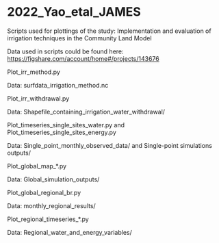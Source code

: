 # 2022_Yao_etal_JAMES
Scripts used for plottings of the study: Implementation and evaluation of irrigation techniques in the Community Land Model

Data used in scripts could be found here: https://figshare.com/account/home#/projects/143676

Plot_irr_method.py

Data: surfdata_irrigation_method.nc

Plot_irr_withdrawal.py

Data: Shapefile_containing_irrigation_water_withdrawal/

Plot_timeseries_single_sites_water.py and Plot_timeseries_single_sites_energy.py

Data: Single_point_monthly_observed_data/ and Single-point simulations outputs/

Plot_global_map_*.py

Data: Global_simulation_outputs/

Plot_global_regional_br.py

Data: monthly_regional_results/

Plot_regional_timeseries_*.py

Data: Regional_water_and_energy_variables/

